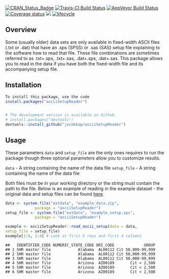 [![CRAN\_Status\_Badge](https://www.r-pkg.org/badges/version/asciiSetupReader)](https://cran.r-project.org/package=asciiSetupReader.png)
[![Travis-CI Build
Status](https://travis-ci.org/jacobkap/asciiSetupReader.png?branch=master)](https://travis-ci.org/jacobkap/asciiSetupReader)
[![AppVeyor Build
Status](https://ci.appveyor.com/api/projects/status/github/jacobkap/asciiSetupReader?branch=master&svg=true)](https://ci.appveyor.com/project/jacobkap/asciiSetupReader)
[![Coverage
status](https://codecov.io/gh/jacobkap/asciiSetupReader/branch/master/graph/badge.svg)](https://codecov.io/github/jacobkap/asciiSetupReader?branch=master)
[![](https://cranlogs.r-pkg.org/badges/asciiSetupReader)](https://cran.rstudio.com/web/packages/asciiSetupReader/index.html)
[![lifecycle](https://img.shields.io/badge/lifecycle-maturing-blue.svg)](https://www.tidyverse.org/lifecycle/#maturing)

Overview
--------

Some (usually older) data sets are only available in fixed-width ASCII
files (.txt or .dat) that have an .sps (SPSS) or .sas (SAS) setup file
explaining to the software how to read that file. These file
combinations are sometimes referred to as .txt+.sps, .txt+.sas,
.dat+.sps, .dat+.sas. This package allows you to read in the data if you
have both the fixed-width file and its accompanying setup file.

Installation
------------

``` r
To install this package, use the code
install.packages("asciiSetupReader")


# The development version is available on Github.
# install.packages("devtools")
devtools::install_github("jacobkap/asciiSetupReader")
```

Usage
-----

These parameters `data` and `setup_file` are the only ones requires to
run the package though three optional parameters allow you to customize
results.

`data` - A string containing the name of the data file `setup_file` - A
string containing the name of the data file

Both files must be in your working directory or the string must contain
the path to the file. Below is an example of reading in the example
dataset - the original data and setup files can be found
[here](https://www.icpsr.umich.edu/icpsrweb/NACJD/studies/9327?q=&restrictionType%5B0%5D=Public+Use&classification%5B0%5D=NACJD.IX.*&dataFormat%5B0%5D=SPSS).

``` r
data <- system.file("extdata", "example_data.zip",
             package = "asciiSetupReader")
setup_file <- system.file("extdata", "example_setup.sps",
             package = "asciiSetupReader")

example <- asciiSetupReader::read_ascii_setup(data = data,
setup_file = setup_file)
example[1:6, 1:4] # Look at first 6 rows and first 4 columns
```

    ##   IDENTIFIER_CODE NUMERIC_STATE_CODE ORI_CODE             GROUP
    ## 1 SHR master file            Alabama  AL00112 Cit 50,000-99,999
    ## 2 SHR master file            Alabama  AL00112 Cit 50,000-99,999
    ## 3 SHR master file            Alabama  AL00112 Cit 50,000-99,999
    ## 4 SHR master file            Arizona  AZ00189       Cit < 2,500
    ## 5 SHR master file            Arizona  AZ00189       Cit < 2,500
    ## 6 SHR master file            Arizona  AZ00189       Cit < 2,500
